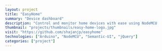 ```yaml
---		
layout: project
title: "EasyHome"
summary: "Device dashboard"
description: "Control and monitor home devices with ease using NodeMCU. User-friendly home automation dashboard with REST API support."
thumbnail: "projects/thumbnails/easy-home-logo.jpg"
visit: "https://github.com/shajanjp/easyhome"
technologies: ["Arduino", "NodeMCU", "Semantic-UI", "jQuery"]
categories: ["project"]
---
```

